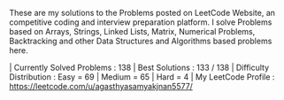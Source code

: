 These are my solutions to the Problems posted on LeetCode Website, an competitive coding and interview preparation platform. 
I solve Problems based on Arrays, Strings, Linked Lists, Matrix, Numerical Problems, Backtracking and other Data Structures and Algorithms based problems here.

| Currently Solved Problems : 138
| Best Solutions : 133 / 138
| Difficulty Distribution : 
                             Easy = 69
                           | Medium = 65
                           | Hard = 4 | 
 My LeetCode Profile : https://leetcode.com/u/agasthyasamyakjnan5577/
